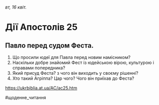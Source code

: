 
_вт, 16 квіт._

# Дії Апостолів 25

## Павло перед судом Феста.
1. Що просили юдеї для Павла перед новим намісником?
2. Наскільки добре знайомий Фест із юдейською вірою, культурою і справами попередника?
3. Який присуд Феста? з чого він виходить у своєму рішенні?
4. Хто такий Агріппа? Цар чого? Чого він приїхав до Феста?

https://ukrbiblia.at.ua/AC/ac25.htm 

#щоденне_читання
